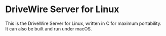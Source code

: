 # DriveWire Server for Linux

This is the DriveWire Server for Linux, written in C for maximum portability. It can also be built and run under macOS.
